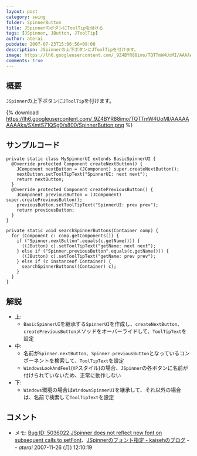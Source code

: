 ```yaml
---
layout: post
category: swing
folder: SpinnerButton
title: JSpinnerのボタンにToolTipを付ける
tags: [JSpinner, JButton, JToolTip]
author: aterai
pubdate: 2007-07-23T15:06:56+09:00
description: JSpinnerの上下ボタンにJToolTipを付けます。
image: https://lh6.googleusercontent.com/_9Z4BYR88imo/TQTTmW4UoMI/AAAAAAAAAks/SXmtS71QSg0/s800/SpinnerButton.png
comments: true
---
```

## 概要
`JSpinner`の上下ボタンに`JToolTip`を付けます。

{% download https://lh6.googleusercontent.com/_9Z4BYR88imo/TQTTmW4UoMI/AAAAAAAAAks/SXmtS71QSg0/s800/SpinnerButton.png %}

## サンプルコード
<pre class="prettyprint"><code>private static class MySpinnerUI extends BasicSpinnerUI {
  @Override protected Component createNextButton() {
    JComponent nextButton = (JComponent) super.createNextButton();
    nextButton.setToolTipText("SpinnerUI: next next");
    return nextButton;
  }
  @Override protected Component createPreviousButton() {
    JComponent previousButton = (JComponent) super.createPreviousButton();
    previousButton.setToolTipText("SpinnerUI: prev prev");
    return previousButton;
  }
}
</code></pre>
<pre class="prettyprint"><code>private static void searchSpinnerButtons(Container comp) {
  for (Component c: comp.getComponents()) {
    if ("Spinner.nextButton".equals(c.getName())) {
      ((JButton) c).setToolTipText("getName: next next");
    } else if ("Spinner.previousButton".equals(c.getName())) {
      ((JButton) c).setToolTipText("getName: prev prev");
    } else if (c instanceof Container) {
      searchSpinnerButtons((Container) c);
    }
  }
}
</code></pre>

## 解説
- 上:
    - `BasicSpinnerUI`を継承する`SpinnerUI`を作成し、`createNextButton`、`createPreviousButton`メソッドをオーバーライドして、`ToolTipText`を設定
- 中:
    - 名前が`Spinner.nextButton`、`Spinner.previousButton`となっているコンポーネントを検索して、`ToolTipText`を設定
    - `WindowsLookAndFeel`(`XP`スタイル)の場合、`JSpinner`の各ボタンに名前が付けられていないため、正常に動作しない
- 下:
    - `Windows`環境の場合は`WindowsSpinnerUI`を継承して、それ以外の場合は、名前で検索して`ToolTipText`を設定

<!-- dummy comment line for breaking list -->

## コメント
- メモ: [Bug ID: 5036022 JSpinner does not reflect new font on subsequent calls to setFont](http://bugs.java.com/bugdatabase/view_bug.do?bug_id=5036022)、[JSpinnerのフォント指定 - kaisehのブログ](http://d.hatena.ne.jp/kaiseh/20071120/1195560201) -- *aterai* 2007-11-26 (月) 12:10:19

<!-- dummy comment line for breaking list -->
